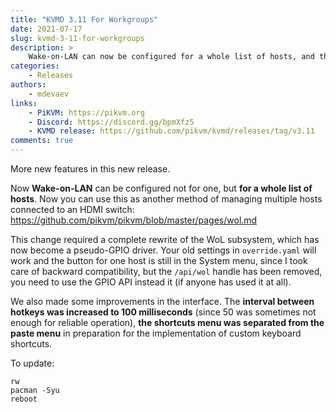 ```yaml
---
title: "KVMD 3.11 For Workgroups"
date: 2021-07-17
slug: kvmd-3-11-for-workgroups
description: >
    Wake-on-LAN can now be configured for a whole list of hosts, and the interval between hotkeys was increased to 100 ms
categories:
    - Releases
authors:
    - mdevaev
links:
    - PiKVM: https://pikvm.org
    - Discord: https://discord.gg/bpmXfz5
    - KVMD release: https://github.com/pikvm/kvmd/releases/tag/v3.11
comments: true
---
```


More new features in this new release.

<!-- more -->

Now **Wake-on-LAN** can be configured not for one, but **for a whole list of hosts**.  Now you can use this as another method of managing multiple hosts connected to an HDMI switch: https://github.com/pikvm/pikvm/blob/master/pages/wol.md

This change required a complete rewrite of the WoL subsystem, which has now become a pseudo-GPIO driver. Your old settings in `override.yaml` will work and the button for one host is still in the System menu, since I took care of backward compatibility, but the `/api/wol` handle has been removed, you need to use the GPIO API instead it (if anyone has used it at all).

We also made some improvements in the interface. The **interval between hotkeys was increased to 100 milliseconds** (since 50 was sometimes not enough for reliable operation), **the shortcuts menu was separated from the paste menu** in preparation for the implementation of custom keyboard shortcuts.

To update:

```console
rw
pacman -Syu
reboot 
```